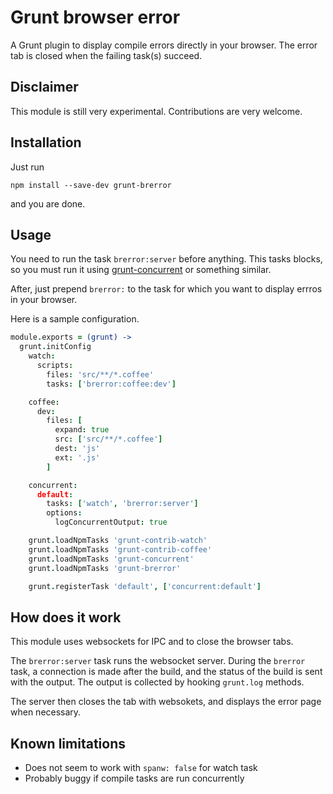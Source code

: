 # Grunt browser error

A Grunt plugin to display compile errors directly in your browser.
The error tab is closed when the failing task(s) succeed.

## Disclaimer

This module is still very experimental.
Contributions are very welcome.

## Installation

Just run

```
npm install --save-dev grunt-brerror
```

and you are done.

## Usage

You need to run the task `brerror:server` before anything.
This tasks blocks, so you must run it using [grunt-concurrent](https://github.com/sindresorhus/grunt-concurrent) or something similar.

After, just prepend `brerror:` to the task for which you want to
display errros in your browser.

Here is a sample configuration.

```coffee
module.exports = (grunt) ->
  grunt.initConfig
    watch:
      scripts:
        files: 'src/**/*.coffee'
        tasks: ['brerror:coffee:dev']

    coffee:
      dev:
        files: [
          expand: true
          src: ['src/**/*.coffee']
          dest: 'js'
          ext: '.js'
        ]

    concurrent:
      default:
        tasks: ['watch', 'brerror:server']
        options:
          logConcurrentOutput: true

    grunt.loadNpmTasks 'grunt-contrib-watch'
    grunt.loadNpmTasks 'grunt-contrib-coffee'
    grunt.loadNpmTasks 'grunt-concurrent'
    grunt.loadNpmTasks 'grunt-brerror'

    grunt.registerTask 'default', ['concurrent:default']
```

## How does it work

This module uses websockets for IPC and to close the
browser tabs.

The `brerror:server` task runs the websocket server.
During the `brerror` task, a connection is made after the build,
and the status of the build is sent with the output.
The output is collected by hooking `grunt.log` methods.

The server then closes the tab with websokets, and displays the error page when necessary.

## Known limitations

* Does not seem to work with `spanw: false` for watch task
* Probably buggy if compile tasks are run concurrently
